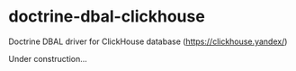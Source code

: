 # doctrine-dbal-clickhouse

Doctrine DBAL driver for ClickHouse database (https://clickhouse.yandex/)

Under construction...

